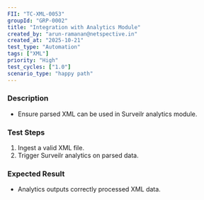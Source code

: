 ```yaml
---
FII: "TC-XML-0053"
groupId: "GRP-0002"
title: "Integration with Analytics Module"
created_by: "arun-ramanan@netspective.in"
created_at: "2025-10-21"
test_type: "Automation"
tags: ["XML"]
priority: "High"
test_cycles: ["1.0"]
scenario_type: "happy path"
---
```


### Description
- Ensure parsed XML can be used in Surveilr analytics module.

### Test Steps
1. Ingest a valid XML file.  
2. Trigger Surveilr analytics on parsed data.  

### Expected Result
- Analytics outputs correctly processed XML data.
